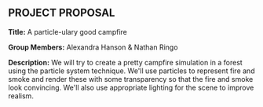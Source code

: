 ## PROJECT PROPOSAL

**Title:** A particle-ulary good campfire

**Group Members:** Alexandra Hanson & Nathan Ringo

**Description:** We will try to create a pretty campfire simulation in a forest using 
the particle system technique. We'll use particles to represent fire and smoke and 
render these with some transparency so that the fire and smoke look convincing. We'll 
also use appropriate lighting for the scene to improve realism. 
